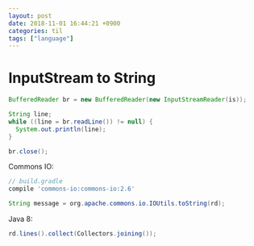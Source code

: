 ```yaml
---
layout: post
date: 2018-11-01 16:44:21 +0900
categories: til
tags: ["language"]
---
```


# InputStream to String

```java
BufferedReader br = new BufferedReader(new InputStreamReader(is));

String line;
while ((line = br.readLine()) != null) {
  System.out.println(line);
}

br.close();
```

Commons IO:

```gradle
// build.gradle
compile 'commons-io:commons-io:2.6'
```

```java
String message = org.apache.commons.io.IOUtils.toString(rd);
```

Java 8:

```java
rd.lines().collect(Collectors.joining());
```
